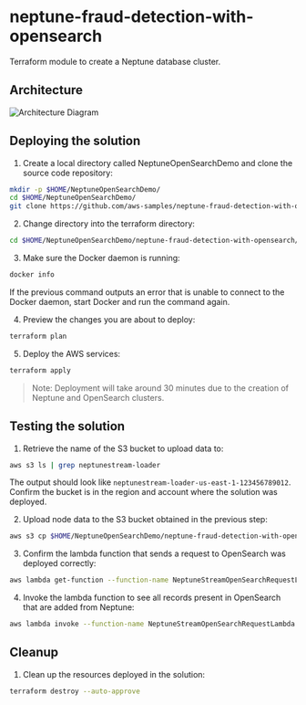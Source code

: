<!---
Copyright 2022 Amazon.com, Inc. or its affiliates. All Rights #Reserved.

This library is licensed under the MIT-0 License. See the LICENSE file.

or in the "license" file accompanying this file. This file is distributed on an "AS IS"
BASIS, WITHOUT WARRANTIES OR CONDITIONS OF ANY KIND, either express or implied. See the
License for the specific language governing permissions and limitations under the License.
--->

# neptune-fraud-detection-with-opensearch

Terraform module to create a Neptune database cluster.

## Architecture

![Architecture Diagram](files/architecture_diagram.png)

## Deploying the solution

1. Create a local directory called NeptuneOpenSearchDemo and clone the source code repository:

```bash
mkdir -p $HOME/NeptuneOpenSearchDemo/
cd $HOME/NeptuneOpenSearchDemo/
git clone https://github.com/aws-samples/neptune-fraud-detection-with-opensearch.git
```

2. Change directory into the terraform directory:

```bash
cd $HOME/NeptuneOpenSearchDemo/neptune-fraud-detection-with-opensearch/terraform
```

3. Make sure the Docker daemon is running:

```bash
docker info
```

If the previous command outputs an error that is unable to connect to the Docker daemon, start Docker and run the command again.

4. Preview the changes you are about to deploy:

```bash
terraform plan
```

5. Deploy the AWS services:

```bash
terraform apply
```

> Note: Deployment will take around 30 minutes due to the creation of Neptune and OpenSearch clusters.

## Testing the solution

1. Retrieve the name of the S3 bucket to upload data to:

```bash
aws s3 ls | grep neptunestream-loader
```

The output should look like `neptunestream-loader-us-east-1-123456789012`. Confirm the bucket is in the region and account where the solution was deployed.

2. Upload node data to the S3 bucket obtained in the previous step:

```bash
aws s3 cp $HOME/NeptuneOpenSearchDemo/neptune-fraud-detection-with-opensearch/data s3://neptunestream-loader-us-east-1-123456789012 --recursive
```

3. Confirm the lambda function that sends a request to OpenSearch was deployed correctly:

```bash
aws lambda get-function --function-name NeptuneStreamOpenSearchRequestLambda
```

4. Invoke the lambda function to see all records present in OpenSearch that are added from Neptune:

```bash
aws lambda invoke --function-name NeptuneStreamOpenSearchRequestLambda response.json
```

## Cleanup

1. Clean up the resources deployed in the solution:

```bash
terraform destroy --auto-approve
```
